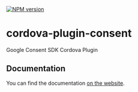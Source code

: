 [![NPM version](https://img.shields.io/npm/v/cordova-plugin-consent.svg)](https://npmjs.org/package/cordova-plugin-consent)

# cordova-plugin-consent

Google Consent SDK Cordova Plugin

## Documentation

You can find the documentation [on the website](https://admob-plus.github.io/docs/cordova/consent).
